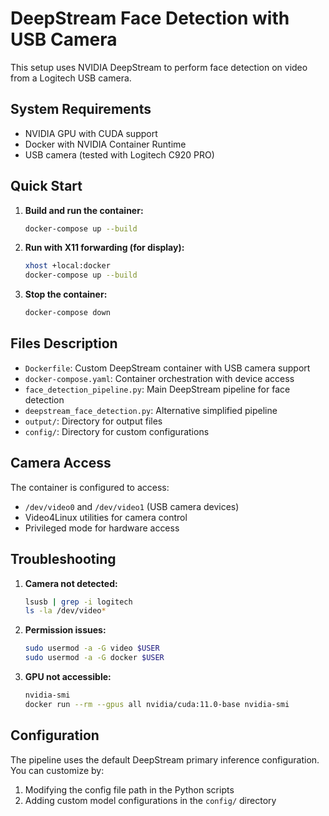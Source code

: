 # DeepStream Face Detection with USB Camera

This setup uses NVIDIA DeepStream to perform face detection on video from a Logitech USB camera.

## System Requirements
- NVIDIA GPU with CUDA support
- Docker with NVIDIA Container Runtime
- USB camera (tested with Logitech C920 PRO)

## Quick Start

1. **Build and run the container:**
   ```bash
   docker-compose up --build
   ```

2. **Run with X11 forwarding (for display):**
   ```bash
   xhost +local:docker
   docker-compose up --build
   ```

3. **Stop the container:**
   ```bash
   docker-compose down
   ```

## Files Description

- `Dockerfile`: Custom DeepStream container with USB camera support
- `docker-compose.yaml`: Container orchestration with device access
- `face_detection_pipeline.py`: Main DeepStream pipeline for face detection
- `deepstream_face_detection.py`: Alternative simplified pipeline
- `output/`: Directory for output files
- `config/`: Directory for custom configurations

## Camera Access

The container is configured to access:
- `/dev/video0` and `/dev/video1` (USB camera devices)
- Video4Linux utilities for camera control
- Privileged mode for hardware access

## Troubleshooting

1. **Camera not detected:**
   ```bash
   lsusb | grep -i logitech
   ls -la /dev/video*
   ```

2. **Permission issues:**
   ```bash
   sudo usermod -a -G video $USER
   sudo usermod -a -G docker $USER
   ```

3. **GPU not accessible:**
   ```bash
   nvidia-smi
   docker run --rm --gpus all nvidia/cuda:11.0-base nvidia-smi
   ```

## Configuration

The pipeline uses the default DeepStream primary inference configuration. You can customize by:
1. Modifying the config file path in the Python scripts
2. Adding custom model configurations in the `config/` directory